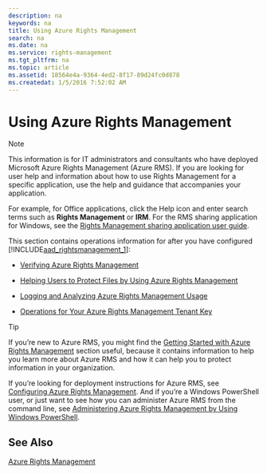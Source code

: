 ```yaml
---
description: na
keywords: na
title: Using Azure Rights Management
search: na
ms.date: na
ms.service: rights-management
ms.tgt_pltfrm: na
ms.topic: article
ms.assetid: 18564e4a-9364-4ed2-8f17-89d24fc0d878
ms.createdat: 1/5/2016 7:52:02 AM
---
```

# Using Azure Rights Management
> [!NOTE]
> This information is for IT administrators and consultants who have deployed Microsoft Azure Rights Management (Azure RMS). If you are looking for user help and information about how to use Rights Management for a specific application, use the help and guidance that accompanies your application.
> 
> For example, for Office applications, click the Help icon and enter search terms such as **Rights Management** or **IRM**. For the RMS sharing application for Windows, see the [Rights Management sharing application user guide](http://technet.microsoft.com/library/dn339006.aspx).

This section contains operations information for after you have configured   [!INCLUDE[aad_rightsmanagement_1](../Token/aad_rightsmanagement_1_md.md)]:

-   [Verifying Azure Rights Management](../Topic/Verifying_Azure_Rights_Management.md)

-   [Helping Users to Protect Files by Using Azure Rights Management](../Topic/Helping_Users_to_Protect_Files_by_Using_Azure_Rights_Management.md)

-   [Logging and Analyzing Azure Rights Management Usage](../Topic/Logging_and_Analyzing_Azure_Rights_Management_Usage.md)

-   [Operations for Your Azure Rights Management Tenant Key](../Topic/Operations_for_Your_Azure_Rights_Management_Tenant_Key.md)

> [!TIP]
> If you’re new to Azure RMS, you might find the [Getting Started with Azure Rights Management](../Topic/Getting_Started_with_Azure_Rights_Management.md) section useful, because it contains information to help you learn more about Azure RMS and how it can help you to protect information in your organization.
> 
> If you’re looking for deployment instructions for Azure RMS, see [Configuring Azure Rights Management](../Topic/Configuring_Azure_Rights_Management.md). And if you’re a Windows PowerShell user, or just want to see how you can administer Azure RMS from the command line, see [Administering Azure Rights Management by Using Windows PowerShell](../Topic/Administering_Azure_Rights_Management_by_Using_Windows_PowerShell.md).

## See Also
[Azure Rights Management](../Topic/Azure_Rights_Management.md)

